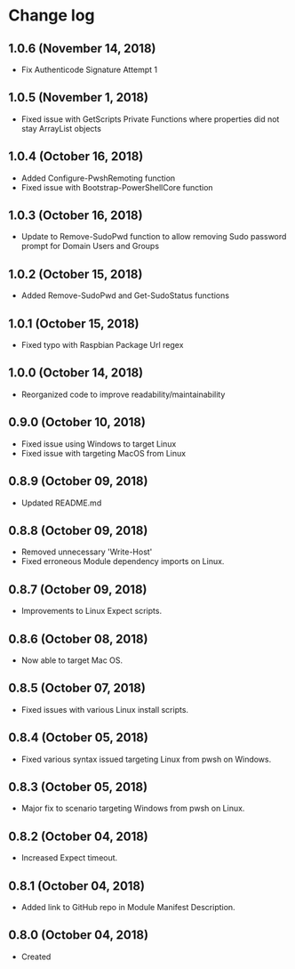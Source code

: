 # Change log

## 1.0.6 (November 14, 2018)

- Fix Authenticode Signature Attempt 1

## 1.0.5 (November 1, 2018)

- Fixed issue with Get<OS>Scripts Private Functions where properties did not stay ArrayList objects

## 1.0.4 (October 16, 2018)

- Added Configure-PwshRemoting function
- Fixed issue with Bootstrap-PowerShellCore function

## 1.0.3 (October 16, 2018)

- Update to Remove-SudoPwd function to allow removing Sudo password prompt for Domain Users and Groups

## 1.0.2 (October 15, 2018)

- Added Remove-SudoPwd and Get-SudoStatus functions

## 1.0.1 (October 15, 2018)

- Fixed typo with Raspbian Package Url regex

## 1.0.0 (October 14, 2018)

- Reorganized code to improve readability/maintainability

## 0.9.0 (October 10, 2018)

- Fixed issue using Windows to target Linux
- Fixed issue with targeting MacOS from Linux

## 0.8.9 (October 09, 2018)

- Updated README.md

## 0.8.8 (October 09, 2018)

- Removed unnecessary 'Write-Host'
- Fixed erroneous Module dependency imports on Linux.

## 0.8.7 (October 09, 2018)

- Improvements to Linux Expect scripts.

## 0.8.6 (October 08, 2018)

- Now able to target Mac OS.

## 0.8.5 (October 07, 2018)

- Fixed issues with various Linux install scripts.

## 0.8.4 (October 05, 2018)

- Fixed various syntax issued targeting Linux from pwsh on Windows.

## 0.8.3 (October 05, 2018)

- Major fix to scenario targeting Windows from pwsh on Linux.

## 0.8.2 (October 04, 2018)

- Increased Expect timeout.

## 0.8.1 (October 04, 2018)

- Added link to GitHub repo in Module Manifest Description.

## 0.8.0 (October 04, 2018)

- Created

